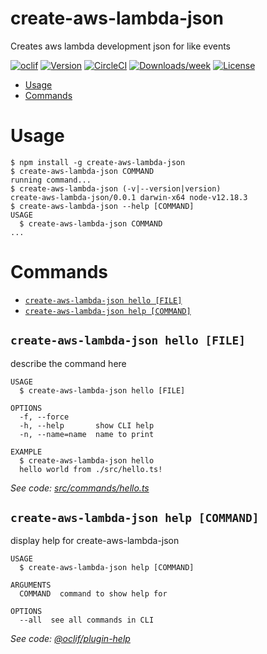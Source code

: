 create-aws-lambda-json
======================

Creates aws lambda development json for like events 

[![oclif](https://img.shields.io/badge/cli-oclif-brightgreen.svg)](https://oclif.io)
[![Version](https://img.shields.io/npm/v/create-aws-lambda-json.svg)](https://npmjs.org/package/create-aws-lambda-json)
[![CircleCI](https://circleci.com/gh/arjanvanderleden/create-aws-lambda-json/tree/master.svg?style=shield)](https://circleci.com/gh/arjanvanderleden/create-aws-lambda-json/tree/master)
[![Downloads/week](https://img.shields.io/npm/dw/create-aws-lambda-json.svg)](https://npmjs.org/package/create-aws-lambda-json)
[![License](https://img.shields.io/npm/l/create-aws-lambda-json.svg)](https://github.com/arjanvanderleden/create-aws-lambda-json/blob/master/package.json)

<!-- toc -->
* [Usage](#usage)
* [Commands](#commands)
<!-- tocstop -->
# Usage
<!-- usage -->
```sh-session
$ npm install -g create-aws-lambda-json
$ create-aws-lambda-json COMMAND
running command...
$ create-aws-lambda-json (-v|--version|version)
create-aws-lambda-json/0.0.1 darwin-x64 node-v12.18.3
$ create-aws-lambda-json --help [COMMAND]
USAGE
  $ create-aws-lambda-json COMMAND
...
```
<!-- usagestop -->
# Commands
<!-- commands -->
* [`create-aws-lambda-json hello [FILE]`](#create-aws-lambda-json-hello-file)
* [`create-aws-lambda-json help [COMMAND]`](#create-aws-lambda-json-help-command)

## `create-aws-lambda-json hello [FILE]`

describe the command here

```
USAGE
  $ create-aws-lambda-json hello [FILE]

OPTIONS
  -f, --force
  -h, --help       show CLI help
  -n, --name=name  name to print

EXAMPLE
  $ create-aws-lambda-json hello
  hello world from ./src/hello.ts!
```

_See code: [src/commands/hello.ts](https://github.com/arjanvanderleden/create-aws-lambda-json/blob/v0.0.1/src/commands/hello.ts)_

## `create-aws-lambda-json help [COMMAND]`

display help for create-aws-lambda-json

```
USAGE
  $ create-aws-lambda-json help [COMMAND]

ARGUMENTS
  COMMAND  command to show help for

OPTIONS
  --all  see all commands in CLI
```

_See code: [@oclif/plugin-help](https://github.com/oclif/plugin-help/blob/v3.2.0/src/commands/help.ts)_
<!-- commandsstop -->
